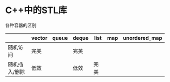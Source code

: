 # C++中的STL库

各种容器的区别

|             | vector | queue | deque | list | map | unordered_map |
|---          |---     |---    |---    |---   |---  |---            |
|随机访问      |完美     |       |完美    |      |     |               |
|随机插入/删除 |低效     |       |低效    |完美   |     |               |
